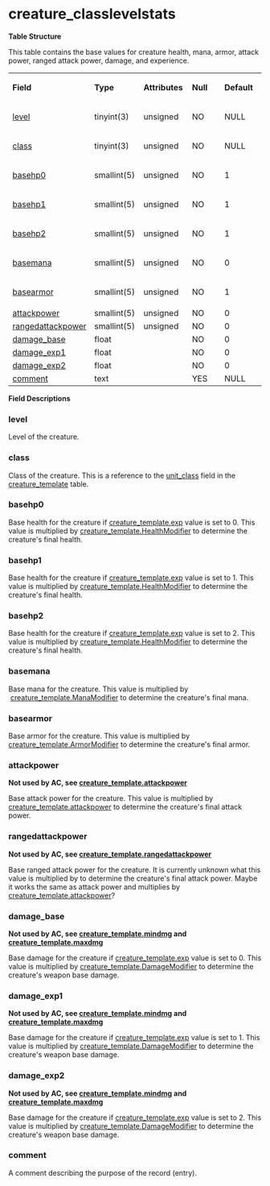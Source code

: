 # creature\_classlevelstats

**Table Structure**

This table contains the base values for creature health, mana, armor, attack power, ranged attack power, damage, and experience.

<table>
<colgroup>
<col width="20%" />
<col width="20%" />
<col width="20%" />
<col width="20%" />
<col width="20%" />
</colgroup>
<tbody>
<tr class="odd">
<td><p><strong>Field</strong></p></td>
<td><p><strong>Type</strong></p></td>
<td><p><strong>Attributes</strong></p></td>
<td><p><strong>Null</strong></p></td>
<td><p><strong>Default</strong></p></td>
</tr>
<tr class="even">
<td><p><a href="#level">level</a></p></td>
<td><p>tinyint(3)</p></td>
<td><p>unsigned</p></td>
<td><p>NO</p></td>
<td><p>NULL</p></td>
</tr>
<tr class="odd">
<td><p><a href="#class">class</a></p></td>
<td><p>tinyint(3)</p></td>
<td><p>unsigned</p></td>
<td><p>NO</p></td>
<td><p>NULL</p></td>
</tr>
<tr class="even">
<td><p><a href="#basehp0">basehp0</a></p></td>
<td><p>smallint(5)</p></td>
<td><p>unsigned</p></td>
<td><p>NO</p></td>
<td><p>1</p></td>
</tr>
<tr class="odd">
<td><p><a href="#basehp1">basehp1</a></p></td>
<td><p>smallint(5)</p></td>
<td><p>unsigned</p></td>
<td><p>NO</p></td>
<td><p>1</p></td>
</tr>
<tr class="even">
<td><p><a href="#basehp2">basehp2</a></p></td>
<td><p>smallint(5)</p></td>
<td><p>unsigned</p></td>
<td><p>NO</p></td>
<td><p>1</p></td>
</tr>
<tr class="odd">
<td><p><a href="#basemana">basemana</a></p></td>
<td><p>smallint(5)</p></td>
<td><p>unsigned</p></td>
<td><p>NO</p></td>
<td><p>0</p></td>
</tr>
<tr class="even">
<td><p><a href="#basearmor">basearmor</a></p></td>
<td><p>smallint(5)</p></td>
<td><p>unsigned</p></td>
<td><p>NO</p></td>
<td><p>1</p></td>
</tr>
<tr class="odd">
<td><a href="#attackpower">attackpower</a></td>
<td>smallint(5)</td>
<td>unsigned</td>
<td>NO</td>
<td>0</td>
</tr>
<tr class="even">
<td><a href="#rangedattackpower">rangedattackpower</a></td>
<td>smallint(5)</td>
<td>unsigned</td>
<td>NO</td>
<td>0</td>
</tr>
<tr class="odd">
<td><a href="#damage_base">damage_base</a></td>
<td>float</td>
<td><br />
</td>
<td>NO</td>
<td>0</td>
</tr>
<tr class="even">
<td><a href="#damage_exp1">damage_exp1</a></td>
<td>float</td>
<td><br />
</td>
<td>NO</td>
<td>0</td>
</tr>
<tr class="odd">
<td><a href="#damage_exp2">damage_exp2</a></td>
<td>float</td>
<td><br />
</td>
<td>NO</td>
<td>0</td>
</tr>
<tr class="even">
<td><a href="#comment">comment</a></td>
<td>text</td>
<td><br />
</td>
<td>YES</td>
<td>NULL</td>
</tr>
</tbody>
</table>

**Field Descriptions**

### level

Level of the creature.

### class

Class of the creature. This is a reference to the [unit\_class](creature_template.md#unit_class) field in the [creature\_template](creature_template.md) table.

### basehp0

Base health for the creature if [creature\_template.exp](creature_template.md#exp) value is set to 0. This value is multiplied by [creature\_template.HealthModifier](creature_template.md#healthmodifier) to determine the creature's final health.

### basehp1

Base health for the creature if [creature\_template.exp](creature_template.md#exp) value is set to 1. This value is multiplied by [creature\_template.HealthModifier](creature_template.md#healthmodifier) to determine the creature's final health.

### basehp2

Base health for the creature if [creature\_template.exp](creature_template.md#exp) value is set to 2. This value is multiplied by [creature\_template.HealthModifier](creature_template.md#healthmodifier) to determine the creature's final health.

### basemana

Base mana for the creature. This value is multiplied by  [creature\_template.ManaModifier](creature_template.md#manamodifier) to determine the creature's final mana.

### basearmor

Base armor for the creature. This value is multiplied by [creature\_template.ArmorModifier](creature_template.md#armormodifier) to determine the creature's final armor.

### attackpower

**Not used by AC, see [creature\_template.attackpower](creature_template.md#attackpower)**

Base attack power for the creature. This value is multiplied by [creature\_template.attackpower](creature_template.md#attackpower) to determine the creature's final attack power.

### rangedattackpower

**Not used by AC, see [creature\_template.rangedattackpower](creature_template.md#rangedattackpower)**

Base ranged attack power for the creature. It is currently unknown what this value is multiplied by to determine the creature's final attack power. Maybe it works the same as attack power and multiplies by [creature\_template.attackpower](creature_template.md#attackpower)?

### damage\_base

**Not used by AC, see [creature\_template.mindmg](creature_template.md#mindmg) and [creature\_template.maxdmg](creature_template.md#maxdmg)**

Base damage for the creature if [creature\_template.exp](creature_template.md#exp) value is set to 0. This value is multiplied by [creature\_template.DamageModifier](creature_template.md#damagemodifier) to determine the creature's weapon base damage.

### damage\_exp1

**Not used by AC, see [creature\_template.mindmg](creature_template.md#mindmg) and [creature\_template.maxdmg](creature_template.md#maxdmg)**

Base damage for the creature if [creature\_template.exp](creature_template.md#exp) value is set to 1. This value is multiplied by [creature\_template.DamageModifier](creature_template.md#damagemodifier) to determine the creature's weapon base damage.

### damage\_exp2

**Not used by AC, see [creature\_template.mindmg](creature_template.md#mindmg) and [creature\_template.maxdmg](creature_template.md#maxdmg)**

Base damage for the creature if [creature\_template.exp](creature_template.md#exp) value is set to 2. This value is multiplied by [creature\_template.DamageModifier](creature_template.md#damagemodifier) to determine the creature's weapon base damage.

### comment

A comment describing the purpose of the record (entry).


